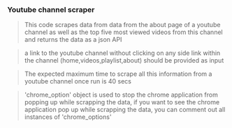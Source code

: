 ###                                                     Youtube channel scraper

> This code scrapes data from data from the about page of a youtube channel as well as the top five most viewed videos from this channel and returns the data as a json API

> a link to the youtube channel without clicking on any side link within the channel (home,videos,playlist,about) should be provided as input

> The expected maximum time to scrape all this information from a youtube channel once run is 40 secs 

> 'chrome_option' object is used to stop the chrome application from popping up while scrapping the data, if you want to see the chrome application pop up while scrapping the data, you can comment out all instances of 'chrome_options' 